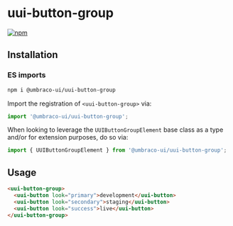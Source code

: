 # uui-button-group

[![npm](https://img.shields.io/npm/v/@umbraco-ui/uui-button-group?logoColor=%231B264F)](https://www.npmjs.com/package/@umbraco-ui/uui-button-group)

## Installation

### ES imports

```zsh
npm i @umbraco-ui/uui-button-group
```

Import the registration of `<uui-button-group>` via:

```javascript
import '@umbraco-ui/uui-button-group';
```

When looking to leverage the `UUIButtonGroupElement` base class as a type and/or for extension purposes, do so via:

```javascript
import { UUIButtonGroupElement } from '@umbraco-ui/uui-button-group';
```

## Usage

```html
<uui-button-group>
  <uui-button look="primary">development</uui-button>
  <uui-button look="secondary">staging</uui-button>
  <uui-button look="success">live</uui-button>
</uui-button-group>
```
